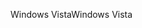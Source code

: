 <span data-ttu-id="81ea2-101">Windows Vista</span><span class="sxs-lookup"><span data-stu-id="81ea2-101">Windows Vista</span></span>